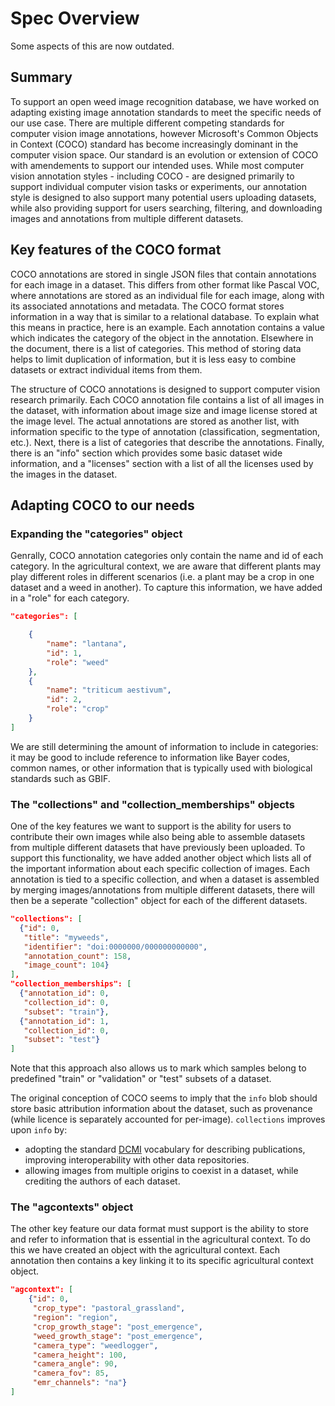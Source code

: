 # Spec Overview

Some aspects of this are now outdated.

## Summary

To support an open weed image recognition database, we have worked on adapting existing image annotation standards to meet the specific needs of our use case. 
There are multiple different competing standards for computer vision image annotations, however Microsoft's Common Objects in Context (COCO) standard has become increasingly dominant in the computer vision space. 
Our standard is an evolution or extension of COCO with amendements to support our intended uses. 
While most computer vision annotation styles - including COCO - are designed primarily to support individual computer vision tasks or experiments, our annotation style is designed to also support many potential users uploading datasets, while also providing support for users searching, filtering, and downloading images and annotations from multiple different datasets. 

## Key features of the COCO format

COCO annotations are stored in single JSON files that contain annotations for each image in a dataset. 
This differs from other format like Pascal VOC, where annotations are stored as an individual file for each image, along with its associated annotations and metadata. 
The COCO format stores information in a way that is similar to a relational database. 
To explain what this means in practice, here is an example. 
Each annotation contains a value which indicates the category of the object in the annotation. 
Elsewhere in the document, there is a list of categories. 
This method of storing data helps to limit duplication of information, but it is less easy to combine datasets or extract individual items from them. 

The structure of COCO annotations is designed to support computer vision research primarily. 
Each COCO annotation file contains a list of all images in the dataset, with information about image size and image license stored at the image level. 
The actual annotations are stored as another list, with information specific to the type of annotation (classification, segmentation, etc.). 
Next, there is a list of categories that describe the annotations. 
Finally, there is an "info" section which provides some basic dataset wide information, and a "licenses" section with a list of all the licenses used by the images in the dataset.

## Adapting COCO to our needs

### Expanding the "categories" object

Genrally, COCO annotation categories only contain the name and id of each category. 
In the agricultural context, we are aware that different plants may play different roles in different scenarios (i.e. a plant may be a crop in one dataset and a weed in another). 
To capture this information, we have added in a "role" for each category.

```json
"categories": [

    {
        "name": "lantana",
        "id": 1,
        "role": "weed"
    },
    {
        "name": "triticum aestivum",
        "id": 2,
        "role": "crop"
    }
]
```

We are still determining the amount of information to include in categories: it may be good to include reference to information like Bayer codes, common names, or other information that is typically used with biological standards such as GBIF.

### The "collections" and "collection_memberships" objects

One of the key features we want to support is the ability for users to contribute their own images while also being able to assemble datasets from multiple different datasets that have previously been uploaded. 
To support this functionality, we have added another object which lists all of the important information about each specific collection of images. 
Each annotation is tied to a specific collection, and when a dataset is assembled by merging images/annotations from multiple different datasets, there will then be a seperate "collection" object for each of the different datasets. 

```json
"collections": [
  {"id": 0,
   "title": "myweeds",
   "identifier": "doi:0000000/000000000000",
   "annotation_count": 158,
   "image_count": 104}
],
"collection_memberships": [
  {"annotation_id": 0,
   "collection_id": 0,
   "subset": "train"},
  {"annotation_id": 1,
   "collection_id": 0,
   "subset": "test"}
]
```

Note that this approach also allows us to mark which samples belong to predefined "train" or "validation" or "test" subsets of a dataset.

The original conception of COCO seems to imply that the `info` blob should store basic attribution information about the dataset, such as provenance (while licence is separately accounted for per-image). `collections` improves upon `info` by:
* adopting the standard [DCMI](https://www.dublincore.org/specifications/dublin-core/dcmi-terms/) vocabulary for describing publications, improving interoperability with other data repositories.
* allowing images from multiple origins to coexist in a dataset, while crediting the authors of each dataset.

### The "agcontexts" object

The other key feature our data format must support is the ability to store and refer to information that is essential in the agricultural context. 
To do this we have created an object with the agricultural context. 
Each annotation then contains a key linking it to its specific agricultural context object.

```json
"agcontext": [
    {"id": 0,
     "crop_type": "pastoral_grassland",
     "region": "region",
     "crop_growth_stage": "post_emergence",
     "weed_growth_stage": "post_emergence",
     "camera_type": "weedlogger",
     "camera_height": 100,
     "camera_angle": 90,
     "camera_fov": 85,
     "emr_channels": "na"}
]
```
